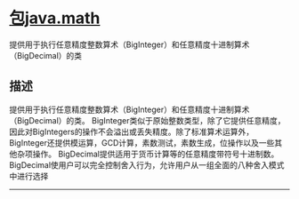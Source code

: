 #   [包java.math](https://docs.oracle.com/javase/8/docs/api/java/math/package-summary.html)

提供用于执行任意精度整数算术（BigInteger）和任意精度十进制算术（BigDecimal）的类

##  描述

提供用于执行任意精度整数算术（BigInteger）和任意精度十进制算术（BigDecimal）的类。 BigInteger类似于原始整数类型，除了它提供任意精度，因此对BigIntegers的操作不会溢出或丢失精度。除了标准算术运算外， BigInteger还提供模运算，GCD计算，素数测试，素数生成，位操作以及一些其他杂项操作。 BigDecimal提供适用于货币计算等的任意精度带符号十进制数。 BigDecimal使用户可以完全控制舍入行为，允许用户从一组全面的八种舍入模式中进行选择

----

